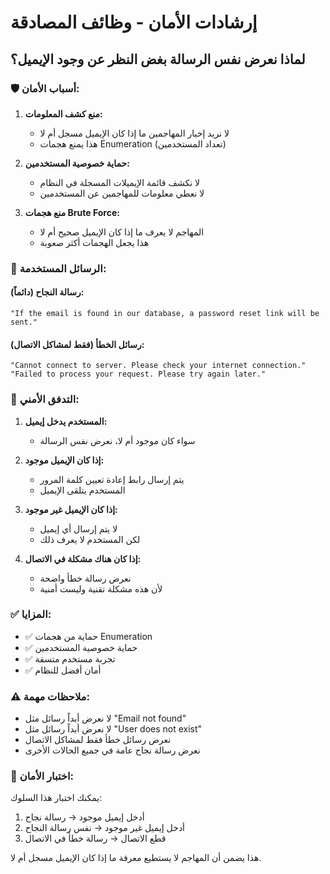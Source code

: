 # إرشادات الأمان - وظائف المصادقة

## لماذا نعرض نفس الرسالة بغض النظر عن وجود الإيميل؟

### 🛡️ **أسباب الأمان:**

1. **منع كشف المعلومات:**
   - لا نريد إخبار المهاجمين ما إذا كان الإيميل مسجل أم لا
   - هذا يمنع هجمات Enumeration (تعداد المستخدمين)

2. **حماية خصوصية المستخدمين:**
   - لا نكشف قائمة الإيميلات المسجلة في النظام
   - لا نعطي معلومات للمهاجمين عن المستخدمين

3. **منع هجمات Brute Force:**
   - المهاجم لا يعرف ما إذا كان الإيميل صحيح أم لا
   - هذا يجعل الهجمات أكثر صعوبة

### 📝 **الرسائل المستخدمة:**

#### رسالة النجاح (دائماً):
```
"If the email is found in our database, a password reset link will be sent."
```

#### رسائل الخطأ (فقط لمشاكل الاتصال):
```
"Cannot connect to server. Please check your internet connection."
"Failed to process your request. Please try again later."
```

### 🔄 **التدفق الأمني:**

1. **المستخدم يدخل إيميل:**
   - سواء كان موجود أم لا، نعرض نفس الرسالة

2. **إذا كان الإيميل موجود:**
   - يتم إرسال رابط إعادة تعيين كلمة المرور
   - المستخدم يتلقى الإيميل

3. **إذا كان الإيميل غير موجود:**
   - لا يتم إرسال أي إيميل
   - لكن المستخدم لا يعرف ذلك

4. **إذا كان هناك مشكلة في الاتصال:**
   - نعرض رسالة خطأ واضحة
   - لأن هذه مشكلة تقنية وليست أمنية

### ✅ **المزايا:**

- ✅ حماية من هجمات Enumeration
- ✅ حماية خصوصية المستخدمين
- ✅ تجربة مستخدم متسقة
- ✅ أمان أفضل للنظام

### ⚠️ **ملاحظات مهمة:**

- لا نعرض أبداً رسائل مثل "Email not found"
- لا نعرض أبداً رسائل مثل "User does not exist"
- نعرض رسائل خطأ فقط لمشاكل الاتصال
- نعرض رسالة نجاح عامة في جميع الحالات الأخرى

### 🧪 **اختبار الأمان:**

يمكنك اختبار هذا السلوك:
1. أدخل إيميل موجود → رسالة نجاح
2. أدخل إيميل غير موجود → نفس رسالة النجاح
3. قطع الاتصال → رسالة خطأ في الاتصال

هذا يضمن أن المهاجم لا يستطيع معرفة ما إذا كان الإيميل مسجل أم لا. 